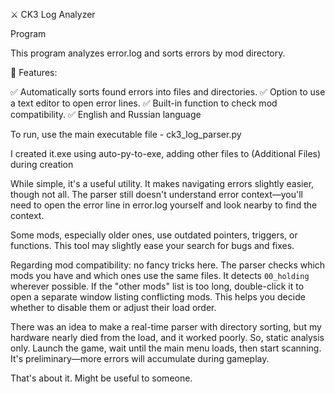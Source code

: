 ⚔️ CK3 Log Analyzer

Program

This program analyzes error.log and sorts errors by mod directory.

🔹 Features:

✅ Automatically sorts found errors into files and directories.
✅ Option to use a text editor to open error lines.
✅ Built-in function to check mod compatibility.
✅ English and Russian language

To run, use the main executable file - ck3_log_parser.py

I created it.exe using auto-py-to-exe, adding other files to (Additional Files) during creation


While simple, it's a useful utility. It makes navigating errors slightly easier, though not all. The parser still doesn't understand error context—you'll need to open the error line in error.log yourself and look nearby to find the context.

Some mods, especially older ones, use outdated pointers, triggers, or functions. This tool may slightly ease your search for bugs and fixes.

Regarding mod compatibility: no fancy tricks here. The parser checks which mods you have and which ones use the same files. It detects `00_holding` wherever possible. If the "other mods" list is too long, double-click it to open a separate window listing conflicting mods. This helps you decide whether to disable them or adjust their load order.

There was an idea to make a real-time parser with directory sorting, but my hardware nearly died from the load, and it worked poorly. So, static analysis only. Launch the game, wait until the main menu loads, then start scanning. It's preliminary—more errors will accumulate during gameplay.

That's about it. Might be useful to someone.


